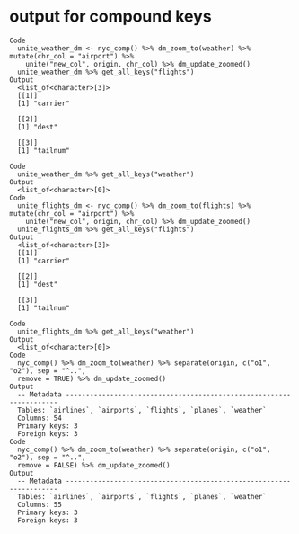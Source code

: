# output for compound keys

    Code
      unite_weather_dm <- nyc_comp() %>% dm_zoom_to(weather) %>% mutate(chr_col = "airport") %>%
        unite("new_col", origin, chr_col) %>% dm_update_zoomed()
      unite_weather_dm %>% get_all_keys("flights")
    Output
      <list_of<character>[3]>
      [[1]]
      [1] "carrier"
      
      [[2]]
      [1] "dest"
      
      [[3]]
      [1] "tailnum"
      
    Code
      unite_weather_dm %>% get_all_keys("weather")
    Output
      <list_of<character>[0]>
    Code
      unite_flights_dm <- nyc_comp() %>% dm_zoom_to(flights) %>% mutate(chr_col = "airport") %>%
        unite("new_col", origin, chr_col) %>% dm_update_zoomed()
      unite_flights_dm %>% get_all_keys("flights")
    Output
      <list_of<character>[3]>
      [[1]]
      [1] "carrier"
      
      [[2]]
      [1] "dest"
      
      [[3]]
      [1] "tailnum"
      
    Code
      unite_flights_dm %>% get_all_keys("weather")
    Output
      <list_of<character>[0]>
    Code
      nyc_comp() %>% dm_zoom_to(weather) %>% separate(origin, c("o1", "o2"), sep = "^..",
      remove = TRUE) %>% dm_update_zoomed()
    Output
      -- Metadata --------------------------------------------------------------------
      Tables: `airlines`, `airports`, `flights`, `planes`, `weather`
      Columns: 54
      Primary keys: 3
      Foreign keys: 3
    Code
      nyc_comp() %>% dm_zoom_to(weather) %>% separate(origin, c("o1", "o2"), sep = "^..",
      remove = FALSE) %>% dm_update_zoomed()
    Output
      -- Metadata --------------------------------------------------------------------
      Tables: `airlines`, `airports`, `flights`, `planes`, `weather`
      Columns: 55
      Primary keys: 3
      Foreign keys: 3

